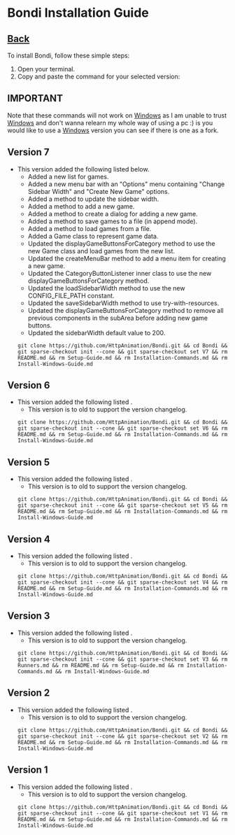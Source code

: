 # Bondi Installation Guide

## [Back](README.md)

To install Bondi, follow these simple steps:

1. Open your terminal.
2. Copy and paste the command for your selected version:

## IMPORTANT

Note that these commands will not work on [Windows](https://www.microsoft.com/en-us/windows) as I am unable to trust [Windows](https://www.microsoft.com/en-us/windows) and don't wanna relearn my whole way of using a pc :) is you would like to use a [Windows](https://www.microsoft.com/en-us/windows) version you can see if there is one as a fork.

## Version 7
- This version added the following listed below.
    - Added a new list for games.
    - Added a new menu bar with an "Options" menu containing "Change Sidebar Width" and "Create New Game" options.
    - Added a method to update the sidebar width.
    - Added a method to add a new game.
    - Added a method to create a dialog for adding a new game.
    - Added a method to save games to a file (in append mode).
    - Added a method to load games from a file.
    - Added a Game class to represent game data.
    - Updated the displayGameButtonsForCategory method to use the new Game class and load games from the new list.
    - Updated the createMenuBar method to add a menu item for creating a new game.
    - Updated the CategoryButtonListener inner class to use the new displayGameButtonsForCategory method.
    - Updated the loadSidebarWidth method to use the new CONFIG_FILE_PATH constant.
    - Updated the saveSidebarWidth method to use try-with-resources.
    - Updated the displayGameButtonsForCategory method to remove all previous components in the subArea before adding new game buttons.
    - Updated the sidebarWidth default value to 200.
    ```
    git clone https://github.com/HttpAnimation/Bondi.git && cd Bondi && git sparse-checkout init --cone && git sparse-checkout set V7 && rm README.md && rm Setup-Guide.md && rm Installation-Commands.md && rm Install-Windows-Guide.md
    ```

## Version 6
- This version added the following listed .
    - This version is to old to support the version changelog.
    ```
    git clone https://github.com/HttpAnimation/Bondi.git && cd Bondi && git sparse-checkout init --cone && git sparse-checkout set V6 && rm README.md && rm Setup-Guide.md && rm Installation-Commands.md && rm Install-Windows-Guide.md
    ```

## Version 5
- This version added the following listed .
    - This version is to old to support the version changelog.
    ```
    git clone https://github.com/HttpAnimation/Bondi.git && cd Bondi && git sparse-checkout init --cone && git sparse-checkout set V5 && rm README.md && rm Setup-Guide.md && rm Installation-Commands.md && rm Install-Windows-Guide.md
    ```

## Version 4
- This version added the following listed .
    - This version is to old to support the version changelog.
    ```
    git clone https://github.com/HttpAnimation/Bondi.git && cd Bondi && git sparse-checkout init --cone && git sparse-checkout set V4 && rm README.md && rm Setup-Guide.md && rm Installation-Commands.md && rm Install-Windows-Guide.md
    ```

## Version 3
- This version added the following listed .
    - This version is to old to support the version changelog.
    ```
    git clone https://github.com/HttpAnimation/Bondi.git && cd Bondi && git sparse-checkout init --cone && git sparse-checkout set V3 && rm Runners.md && rm README.md && rm Setup-Guide.md && rm Installation-Commands.md && rm Install-Windows-Guide.md
    ```

## Version 2
- This version added the following listed .
    - This version is to old to support the version changelog.
    ```
    git clone https://github.com/HttpAnimation/Bondi.git && cd Bondi && git sparse-checkout init --cone && git sparse-checkout set V2 && rm README.md && rm Setup-Guide.md && rm Installation-Commands.md && rm Install-Windows-Guide.md
    ```

## Version 1
- This version added the following listed .
    - This version is to old to support the version changelog.
    ```
    git clone https://github.com/HttpAnimation/Bondi.git && cd Bondi && git sparse-checkout init --cone && git sparse-checkout set V1 && rm README.md && rm Setup-Guide.md && rm Installation-Commands.md && rm Install-Windows-Guide.md
    ```
